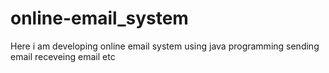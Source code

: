 # online-email_system
Here i am developing online email system using java programming sending email receveing email etc 
